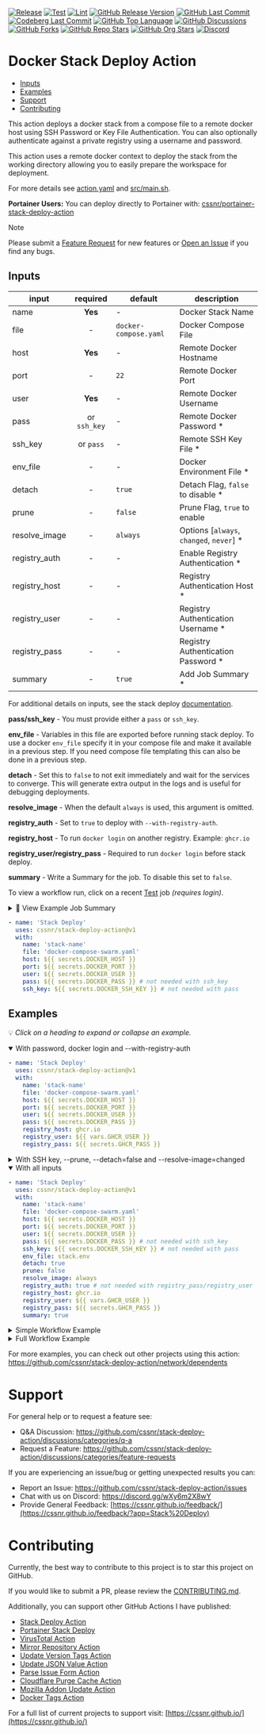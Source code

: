 [![Release](https://img.shields.io/github/actions/workflow/status/cssnr/stack-deploy-action/release.yaml?logo=github&logoColor=white&label=release)](https://github.com/cssnr/stack-deploy-action/actions/workflows/release.yaml)
[![Test](https://img.shields.io/github/actions/workflow/status/cssnr/stack-deploy-action/test.yaml?logo=github&logoColor=white&label=test)](https://github.com/cssnr/stack-deploy-action/actions/workflows/test.yaml)
[![Lint](https://img.shields.io/github/actions/workflow/status/cssnr/stack-deploy-action/lint.yaml?logo=github&logoColor=white&label=lint)](https://github.com/cssnr/stack-deploy-action/actions/workflows/lint.yaml)
[![GitHub Release Version](https://img.shields.io/github/v/release/cssnr/stack-deploy-action?logo=github)](https://github.com/cssnr/stack-deploy-action/releases/latest)
[![GitHub Last Commit](https://img.shields.io/github/last-commit/cssnr/stack-deploy-action?logo=github&logoColor=white&label=updated)](https://github.com/cssnr/stack-deploy-action/graphs/commit-activity)
[![Codeberg Last Commit](https://img.shields.io/gitea/last-commit/cssnr/stack-deploy-action/master?gitea_url=https%3A%2F%2Fcodeberg.org%2F&logo=codeberg&logoColor=white&label=updated)](https://codeberg.org/cssnr/stack-deploy-action)
[![GitHub Top Language](https://img.shields.io/github/languages/top/cssnr/stack-deploy-action?logo=htmx&logoColor=white)](https://github.com/cssnr/stack-deploy-action)
[![GitHub Discussions](https://img.shields.io/github/discussions/cssnr/stack-deploy-action)](https://github.com/cssnr/stack-deploy-action/discussions)
[![GitHub Forks](https://img.shields.io/github/forks/cssnr/stack-deploy-action?style=flat&logo=github)](https://github.com/cssnr/stack-deploy-action/forks)
[![GitHub Repo Stars](https://img.shields.io/github/stars/cssnr/stack-deploy-action?style=flat&logo=github&logoColor=white)](https://github.com/cssnr/stack-deploy-action/stargazers)
[![GitHub Org Stars](https://img.shields.io/github/stars/cssnr?style=flat&logo=github&logoColor=white&label=org%20stars)](https://cssnr.github.io/)
[![Discord](https://img.shields.io/discord/899171661457293343?logo=discord&logoColor=white&label=discord&color=7289da)](https://discord.gg/wXy6m2X8wY)

# Docker Stack Deploy Action

- [Inputs](#Inputs)
- [Examples](#Examples)
- [Support](#Support)
- [Contributing](#Contributing)

This action deploys a docker stack from a compose file to a remote docker host using SSH Password or Key File Authentication.
You can also optionally authenticate against a private registry using a username and password.

This action uses a remote docker context to deploy the stack from the working directory allowing you to easily prepare the workspace for deployment.

For more details see [action.yaml](action.yaml) and [src/main.sh](src/main.sh).

**Portainer Users:** You can deploy directly to Portainer with: [cssnr/portainer-stack-deploy-action](https://github.com/cssnr/portainer-stack-deploy-action)

> [!NOTE]  
> Please submit a [Feature Request](https://github.com/cssnr/stack-deploy-action/discussions/categories/feature-requests)
> for new features or [Open an Issue](https://github.com/cssnr/stack-deploy-action/issues) if you find any bugs.

## Inputs

| input         |   required   | default               | description                               |
| ------------- | :----------: | --------------------- | ----------------------------------------- |
| name          |   **Yes**    | -                     | Docker Stack Name                         |
| file          |      -       | `docker-compose.yaml` | Docker Compose File                       |
| host          |   **Yes**    | -                     | Remote Docker Hostname                    |
| port          |      -       | `22`                  | Remote Docker Port                        |
| user          |   **Yes**    | -                     | Remote Docker Username                    |
| pass          | or `ssh_key` | -                     | Remote Docker Password \*                 |
| ssh_key       |  or `pass`   | -                     | Remote SSH Key File \*                    |
| env_file      |      -       | -                     | Docker Environment File \*                |
| detach        |      -       | `true`                | Detach Flag, `false` to disable \*        |
| prune         |      -       | `false`               | Prune Flag, `true` to enable              |
| resolve_image |      -       | `always`              | Options [`always`, `changed`, `never`] \* |
| registry_auth |      -       | -                     | Enable Registry Authentication \*         |
| registry_host |      -       | -                     | Registry Authentication Host \*           |
| registry_user |      -       | -                     | Registry Authentication Username \*       |
| registry_pass |      -       | -                     | Registry Authentication Password \*       |
| summary       |      -       | `true`                | Add Job Summary \*                        |

For additional details on inputs, see the stack deploy [documentation](https://docs.docker.com/reference/cli/docker/stack/deploy/).

**pass/ssh_key** - You must provide either a `pass` or `ssh_key`.

**env_file** - Variables in this file are exported before running stack deploy.
To use a docker `env_file` specify it in your compose file and make it available in a previous step.
If you need compose file templating this can also be done in a previous step.

**detach** - Set this to `false` to not exit immediately and wait for the services to converge.
This will generate extra output in the logs and is useful for debugging deployments.

**resolve_image** - When the default `always` is used, this argument is omitted.

**registry_auth** - Set to `true` to deploy with `--with-registry-auth`.

**registry_host** - To run `docker login` on another registry. Example: `ghcr.io`

**registry_user/registry_pass** - Required to run `docker login` before stack deploy.

**summary** - Write a Summary for the job. To disable this set to `false`.

To view a workflow run, click on a recent
[Test](https://github.com/cssnr/stack-deploy-action/actions/workflows/test.yaml) job _(requires login)_.

<details><summary>👀 View Example Job Summary</summary>

---

🎉 Stack `test_stack-deploy` Successfully Deployed.

```text
docker stack deploy --detach=false --resolve-image=changed -c docker-compose.yaml test_stack-deploy
```

<details><summary>Results</summary>

```text
Updating service test_stack-deploy_alpine (id: tdk8v42m0rvp9hz4rbfrtszb6)
1/1:
overall progress: 0 out of 1 tasks
overall progress: 1 out of 1 tasks
verify: Waiting 5 seconds to verify that tasks are stable...
verify: Waiting 4 seconds to verify that tasks are stable...
verify: Waiting 3 seconds to verify that tasks are stable...
verify: Waiting 2 seconds to verify that tasks are stable...
verify: Waiting 1 seconds to verify that tasks are stable...
verify: Service tdk8v42m0rvp9hz4rbfrtszb6 converged
```

</details>

---

</details>

```yaml
- name: 'Stack Deploy'
  uses: cssnr/stack-deploy-action@v1
  with:
    name: 'stack-name'
    file: 'docker-compose-swarm.yaml'
    host: ${{ secrets.DOCKER_HOST }}
    port: ${{ secrets.DOCKER_PORT }}
    user: ${{ secrets.DOCKER_USER }}
    pass: ${{ secrets.DOCKER_PASS }} # not needed with ssh_key
    ssh_key: ${{ secrets.DOCKER_SSH_KEY }} # not needed with pass
```

## Examples

💡 _Click on a heading to expand or collapse an example._

<details open><summary>With password, docker login and --with-registry-auth</summary>

```yaml
- name: 'Stack Deploy'
  uses: cssnr/stack-deploy-action@v1
  with:
    name: 'stack-name'
    file: 'docker-compose-swarm.yaml'
    host: ${{ secrets.DOCKER_HOST }}
    port: ${{ secrets.DOCKER_PORT }}
    user: ${{ secrets.DOCKER_USER }}
    pass: ${{ secrets.DOCKER_PASS }}
    registry_host: ghcr.io
    registry_user: ${{ vars.GHCR_USER }}
    registry_pass: ${{ secrets.GHCR_PASS }}
```

</details>

<details><summary>With SSH key, --prune, --detach=false and --resolve-image=changed</summary>

```yaml
- name: 'Stack Deploy'
  uses: cssnr/stack-deploy-action@v1
  with:
    name: 'stack-name'
    file: 'docker-compose-swarm.yaml'
    host: ${{ secrets.DOCKER_HOST }}
    port: ${{ secrets.DOCKER_PORT }}
    user: ${{ secrets.DOCKER_USER }}
    ssh_key: ${{ secrets.DOCKER_SSH_KEY }}
    detach: false
    prune: true
    resolve_image: changed
```

</details>

<details open><summary>With all inputs</summary>

```yaml
- name: 'Stack Deploy'
  uses: cssnr/stack-deploy-action@v1
  with:
    name: 'stack-name'
    file: 'docker-compose-swarm.yaml'
    host: ${{ secrets.DOCKER_HOST }}
    port: ${{ secrets.DOCKER_PORT }}
    user: ${{ secrets.DOCKER_USER }}
    pass: ${{ secrets.DOCKER_PASS }} # not needed with ssh_key
    ssh_key: ${{ secrets.DOCKER_SSH_KEY }} # not needed with pass
    env_file: stack.env
    detach: true
    prune: false
    resolve_image: always
    registry_auth: true # not needed with registry_pass/registry_user
    registry_host: ghcr.io
    registry_user: ${{ vars.GHCR_USER }}
    registry_pass: ${{ secrets.GHCR_PASS }}
    summary: true
```

</details>

<details><summary>Simple Workflow Example</summary>

```yaml
name: 'Stack Deploy Action'

on:
  push:

jobs:
  deploy:
    name: 'Deploy'
    runs-on: ubuntu-latest
    timeout-minutes: 5

    steps:
      - name: 'Checkout'
        uses: actions/checkout@v4

      - name: 'Stack Deploy'
        uses: cssnr/stack-deploy-action@v1
        with:
          name: 'stack-name'
          file: 'docker-compose-swarm.yaml'
          host: ${{ secrets.DOCKER_HOST }}
          port: ${{ secrets.DOCKER_PORT }}
          user: ${{ secrets.DOCKER_USER }}
          pass: ${{ secrets.DOCKER_PASS }}
```

</details>

<details><summary>Full Workflow Example</summary>

```yaml
name: 'Stack Deploy Action'

on:
  workflow_dispatch:
    inputs:
      tags:
        description: 'Tags: comma,separated'
        required: true
        default: 'latest'

env:
  REGISTRY: 'ghcr.io'

jobs:
  build:
  name: 'Build'
  runs-on: ubuntu-latest
  timeout-minutes: 5
  permissions:
    packages: write

  steps:
    - name: 'Checkout'
      uses: actions/checkout@v4

    - name: 'Setup Buildx'
      uses: docker/setup-buildx-action@v2
      with:
        platforms: linux/amd64,linux/arm64

    - name: 'Docker Login'
      uses: docker/login-action@v3
      with:
        registry: $${{ env.REGISTRY }}
        username: ${{ secrets.GHCR_USER }}
        password: ${{ secrets.GHCR_PASS }}

    - name: 'Generate Tags'
      id: tags
      uses: smashedr/docker-tags-action@v1
      with:
        images: '$${{ env.REGISTRY }}/${{ github.repository }}'
        tags: ${{ inputs.tags }}

    - name: 'Build and Push'
      uses: docker/build-push-action@v6
      with:
        context: .
        platforms: linux/amd64,linux/arm64
        push: true
        tags: ${{ steps.tags.outputs.tags }}
        labels: ${{ steps.tags.outputs.labels }}

  deploy:
    name: 'Deploy'
    runs-on: ubuntu-latest
    timeout-minutes: 5
    needs: [build]

    steps:
      - name: 'Checkout'
        uses: actions/checkout@v4

      - name: 'Stack Deploy'
        uses: cssnr/stack-deploy-action@v1
        with:
          name: 'stack-name'
          file: 'docker-compose-swarm.yaml'
          host: ${{ secrets.DOCKER_HOST }}
          port: ${{ secrets.DOCKER_PORT }}
          user: ${{ secrets.DOCKER_USER }}
          ssh_key: ${{ secrets.DOCKER_SSH_KEY }}
```

</details>

For more examples, you can check out other projects using this action:  
https://github.com/cssnr/stack-deploy-action/network/dependents

# Support

For general help or to request a feature see:

- Q&A Discussion: https://github.com/cssnr/stack-deploy-action/discussions/categories/q-a
- Request a Feature: https://github.com/cssnr/stack-deploy-action/discussions/categories/feature-requests

If you are experiencing an issue/bug or getting unexpected results you can:

- Report an Issue: https://github.com/cssnr/stack-deploy-action/issues
- Chat with us on Discord: https://discord.gg/wXy6m2X8wY
- Provide General Feedback: [https://cssnr.github.io/feedback/](https://cssnr.github.io/feedback/?app=Stack%20Deploy)

# Contributing

Currently, the best way to contribute to this project is to star this project on GitHub.

If you would like to submit a PR, please review the [CONTRIBUTING.md](CONTRIBUTING.md).

Additionally, you can support other GitHub Actions I have published:

- [Stack Deploy Action](https://github.com/cssnr/stack-deploy-action?tab=readme-ov-file#readme)
- [Portainer Stack Deploy](https://github.com/cssnr/portainer-stack-deploy-action?tab=readme-ov-file#readme)
- [VirusTotal Action](https://github.com/cssnr/virustotal-action?tab=readme-ov-file#readme)
- [Mirror Repository Action](https://github.com/cssnr/mirror-repository-action?tab=readme-ov-file#readme)
- [Update Version Tags Action](https://github.com/cssnr/update-version-tags-action?tab=readme-ov-file#readme)
- [Update JSON Value Action](https://github.com/cssnr/update-json-value-action?tab=readme-ov-file#readme)
- [Parse Issue Form Action](https://github.com/cssnr/parse-issue-form-action?tab=readme-ov-file#readme)
- [Cloudflare Purge Cache Action](https://github.com/cssnr/cloudflare-purge-cache-action?tab=readme-ov-file#readme)
- [Mozilla Addon Update Action](https://github.com/cssnr/mozilla-addon-update-action?tab=readme-ov-file#readme)
- [Docker Tags Action](https://github.com/cssnr/docker-tags-action?tab=readme-ov-file#readme)

For a full list of current projects to support visit: [https://cssnr.github.io/](https://cssnr.github.io/)
